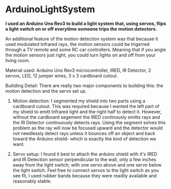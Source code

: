 # ArduinoLightSystem

**I used an Arduino Uno Rev3 to build a light system that, using servos, flips a light switch on or off everytime someone trips the motion detectors.**

An additional feature of the motion detection system was that because it used modulated Infrared rays, the motion sensors could be trigerred through a TV remote and some RC car controllers. Meaning that if you angle the motion sensors just right, you could turn lights on and off from your living room. 

Material used: Arduino Uno Rev3 microcontroller, IRED, IR Detector, 2 servos, LED, 12 jumper wires, 3 x 3 cardboard cutout.

Builiding Detail: There are really two major components to building this: the motion detection and the servo set up. 

1. Motion detection: I segmented my shield into two parts using a cardboard cutout. This was required because I wanted the left part of my shield to emitt Infrared light and the right half to detect it. However, without the cardboard segement the IRED continously emitts rays and the IR Detector continuously detects rays. Using the segment solves this problem as the ray will now be focused upward and the detector would not needlessly detect rays unless it bounces off an object and back toward the Arduino shield- which is exactly the kind of detection we want. 

2. Servo setup: I found it best to attach the arduino shield with it's IRED and IR Detection sensor perpendicular to the wall, only a few inches away from the light switch; with one servo above and one servo below the light switch. Feel free to connect servos to the light switch as you see fit, I used rubber bands because they were readily available and reasonably stable. 